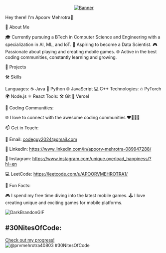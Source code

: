 <p align="center">
  <a href="https://www.edisonlee55.com"><img src="kita-ikuyo-rap.webp" alt="Banner"></a>
</p>

Hey there! I'm Apoorv Mehrotra👋


🚀 About Me

🎓 Currently pursuing a BTech in Computer Science and Engineering with a specialization in AI, ML, and IoT.
🎯 Aspiring to become a Data Scientist.
🎮 Passionate about playing and creating mobile games.
🌐 Active in the best coding communities, constantly learning and growing.


💼 Projects



🛠️ Skills

Languages:
☕ Java
🐍 Python
🌐 JavaScript
💻 C++
Technologies:
🔥 PyTorch
🌍 Node.js
⚛️ React
Tools:
🛠️ Git
🚀 Vercel


🌟 Coding Communities:

🌐 I love to connect with the awesome coding communities ❤️🧑🏻‍💻


📫 Get in Touch:

📧 Email: codeguy2024@gmail.com

💼 LinkedIn: https://www.linkedin.com/in/apoorv-mehrotra-089947288/

📸 Instagram: https://www.instagram.com/unique.overload_happiness/?hl=en

💻 LeetCode: https://leetcode.com/u/APOORVMEHROTRA1/


🎉 Fun Facts:

🎮 I spend my free time diving into the latest mobile games.
🕹️ I love creating unique and exciting games for mobile platforms.


![DarkBrandonGIF](https://github.com/programmerbeast2004/programmerbeast2004/assets/142567279/2d1c2855-c9b8-41ad-8e53-d2bec8fcd874)

## #30NitesOfCode:
  [Check out my progress!](https://www.codedex.io/@prvmehrotra40803/30-nites-of-code)  
  ![@prvmehrotra40803 #30NitesOfCode](https://www.codedex.io/api/petStatus?user=prvmehrotra40803)

